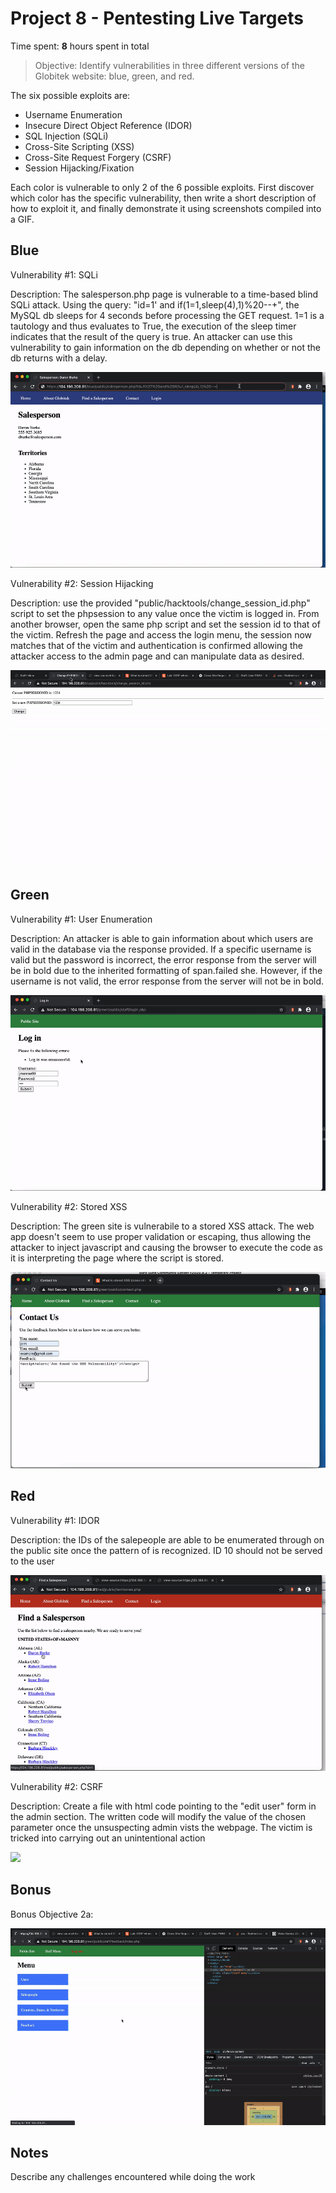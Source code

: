 # Project 8 - Pentesting Live Targets

Time spent: **8** hours spent in total

> Objective: Identify vulnerabilities in three different versions of the Globitek website: blue, green, and red.

The six possible exploits are:

* Username Enumeration
* Insecure Direct Object Reference (IDOR)
* SQL Injection (SQLi)
* Cross-Site Scripting (XSS)
* Cross-Site Request Forgery (CSRF)
* Session Hijacking/Fixation

Each color is vulnerable to only 2 of the 6 possible exploits. First discover which color has the specific vulnerability, then write a short description of how to exploit it, and finally demonstrate it using screenshots compiled into a GIF.

## Blue

Vulnerability #1: SQLi

Description: The salesperson.php page is vulnerable to a time-based blind SQLi attack. Using the query: "id=1' and if(1=1,sleep(4),1)%20--+", the MySQL db sleeps for 4 seconds before processing the GET request. 1=1 is a tautology and thus evaluates to True, the execution of the sleep timer indicates that the result of the query is true. An attacker can use this vulnerability to gain information on the db depending on whether or not the db returns with a delay.

<img src="blue-vuln1.gif">

Vulnerability #2: Session Hijacking


Description: use the provided "public/hacktools/change_session_id.php" script to set the phpsession to any value once the victim is logged in. From another browser, open the same php script and set the session id to that of the victim. Refresh the page and access the login menu, the session now matches that of the victim and authentication is confirmed allowing the attacker access to the admin page and can manipulate data as desired.

<img src="blue-vuln2.gif">

## Green

Vulnerability #1: User Enumeration

Description: An attacker is able to gain information about which users are valid in the database via the response provided. If a specific username is valid but the password is incorrect, the error response from the server will be in bold due to the inherited formatting of span.failed   she. However, if the username is not valid, the error response from the server will not be in bold. 

<img src="green-vuln1.gif">

Vulnerability #2: Stored XSS

Description: The green site is vulnerabile to a stored XSS attack. The web app doesn't seem to use proper validation or escaping, thus allowing the attacker to inject javascript and causing the browser to execute the code as it is interpreting the page where the script is stored. 

<img src="green-vuln2.gif">


## Red

Vulnerability #1: IDOR

Description: the IDs of the salepeople are able to be enumerated through on the public site once the pattern of is recognized. ID 10 should not be served to the user

<img src="red-vuln1.gif">

Vulnerability #2: CSRF

Description: Create a file with html code pointing to the "edit user" form in the admin section. The written code will modify the value of the chosen parameter once the unsuspecting admin vists the webpage. The victim is tricked into carrying out an unintentional action

<img src="red-vuln2.gif">

## Bonus

Bonus Objective 2a:

<img src="green-vul3.gif">


## Notes

Describe any challenges encountered while doing the work
